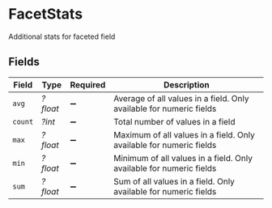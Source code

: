 # FacetStats

Additional stats for faceted field


## Fields

| Field                                                               | Type                                                                | Required                                                            | Description                                                         |
| ------------------------------------------------------------------- | ------------------------------------------------------------------- | ------------------------------------------------------------------- | ------------------------------------------------------------------- |
| `avg`                                                               | *?float*                                                            | :heavy_minus_sign:                                                  | Average of all values in a field. Only available for numeric fields |
| `count`                                                             | *?int*                                                              | :heavy_minus_sign:                                                  | Total number of values in a field                                   |
| `max`                                                               | *?float*                                                            | :heavy_minus_sign:                                                  | Maximum of all values in a field. Only available for numeric fields |
| `min`                                                               | *?float*                                                            | :heavy_minus_sign:                                                  | Minimum of all values in a field. Only available for numeric fields |
| `sum`                                                               | *?float*                                                            | :heavy_minus_sign:                                                  | Sum of all values in a field. Only available for numeric fields     |
